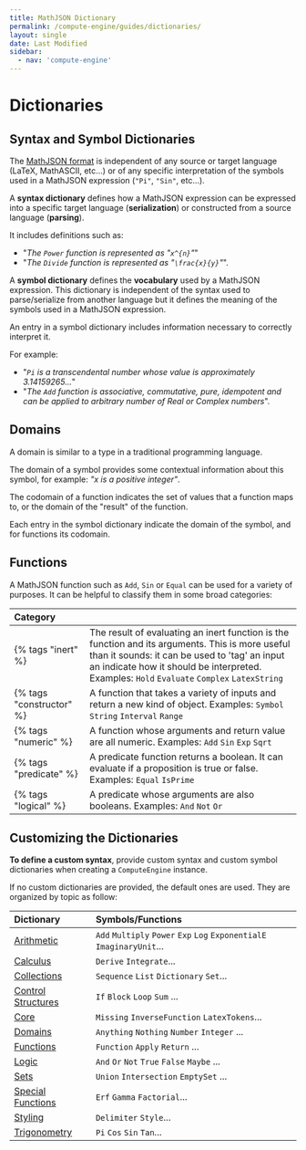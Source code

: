 ```yaml
---
title: MathJSON Dictionary
permalink: /compute-engine/guides/dictionaries/
layout: single
date: Last Modified
sidebar:
  - nav: 'compute-engine'
---
```


# Dictionaries

## Syntax and Symbol Dictionaries

The <a href ="/math-json/">MathJSON format</a> is independent of any source or
target language (LaTeX, MathASCII, etc...) or of any specific interpretation of
the symbols used in a MathJSON expression (`"Pi"`, `"Sin"`, etc...).

A **syntax dictionary** defines how a MathJSON expression can be expressed into
a specific target language (**serialization**) or constructed from a source
language (**parsing**).

It includes definitions such as:

- "_The `Power` function is represented as "`x^{n}`"_"
- "_The `Divide` function is represented as "`\frac{x}{y}`"_".

A **symbol dictionary** defines the **vocabulary** used by a MathJSON
expression. This dictionary is independent of the syntax used to parse/serialize
from another language but it defines the meaning of the symbols used in a
MathJSON expression.

An entry in a symbol dictionary includes information necessary to correctly
interpret it.

For example:

- "_`Pi` is a transcendental number whose value is approximately 3.14159265..._"
- "_The `Add` function is associative, commutative, pure, idempotent and can be
  applied to arbitrary number of Real or Complex numbers_".

## Domains

A domain is similar to a type in a traditional programming language.

The domain of a symbol provides some contextual information about this symbol,
for example: _"x is a positive integer"_.

The codomain of a function indicates the set of values that a function maps to,
or the domain of the "result" of the function.

Each entry in the symbol dictionary indicate the domain of the symbol, and for
functions its codomain.

## Functions

A MathJSON function such as `Add`, `Sin` or `Equal` can be used for a variety of
purposes. It can be helpful to classify them in some broad categories:

<div class=symbols-table>

| Category                 |                                                                                                                                                                                                                                                  |
| :----------------------- | :----------------------------------------------------------------------------------------------------------------------------------------------------------------------------------------------------------------------------------------------- |
| {% tags "inert" %}       | The result of evaluating an inert function is the function and its arguments. This is more useful than it sounds: it can be used to 'tag' an input an indicate how it should be interpreted. Examples: `Hold` `Evaluate` `Complex` `LatexString` |
| {% tags "constructor" %} | A function that takes a variety of inputs and return a new kind of object. Examples: `Symbol` `String` `Interval` `Range`                                                                                                                        |
| {% tags "numeric" %}     | A function whose arguments and return value are all numeric. Examples: `Add` `Sin` `Exp` `Sqrt`                                                                                                                                                  |
| {% tags "predicate" %}   | A predicate function returns a boolean. It can evaluate if a proposition is true or false. Examples: `Equal` `IsPrime`                                                                                                                           |
| {% tags "logical" %}     | A predicate whose arguments are also booleans. Examples: `And` `Not` `Or`                                                                                                                                                                        |

</div>

## Customizing the Dictionaries

**To define a custom syntax**, provide custom syntax and custom symbol
dictionaries when creating a `ComputeEngine` instance.

If no custom dictionaries are provided, the default ones are used. They are
organized by topic as follow:

<div class=symbols-table>

| Dictionary | Symbols/Functions |
|:---|:---|
| [Arithmetic](/compute-engine/reference/arithmetic/) | `Add` `Multiply` `Power` `Exp` `Log` `ExponentialE` `ImaginaryUnit`...|
| [Calculus](/compute-engine/reference/calculus/) | `Derive` `Integrate`...|
| [Collections](/compute-engine/reference/collections/)| `Sequence` `List` `Dictionary` `Set`... |
| [Control Structures](/compute-engine/reference/control-structures/) | `If` `Block` `Loop` `Sum`  ... |
| [Core](/compute-engine/reference/core/) | `Missing` `InverseFunction` `LatexTokens`... |
| [Domains](/compute-engine/reference/domains/) | `Anything` `Nothing` `Number` `Integer` ... |
| [Functions](/compute-engine/reference/functions/) | `Function` `Apply` `Return`  ... |
| [Logic](/compute-engine/reference/logic/) |`And` `Or` `Not` `True` `False` `Maybe` ...|
| [Sets](/compute-engine/reference/sets/) | `Union` `Intersection` `EmptySet` ...|
| [Special Functions](/compute-engine/reference/special-functions/) | `Erf` `Gamma` `Factorial`...|
| [Styling](/compute-engine/reference/styling/) | `Delimiter` `Style`...|
| [Trigonometry](/compute-engine/reference/trigonometry/)  | `Pi` `Cos` `Sin` `Tan`...| 

</div>
